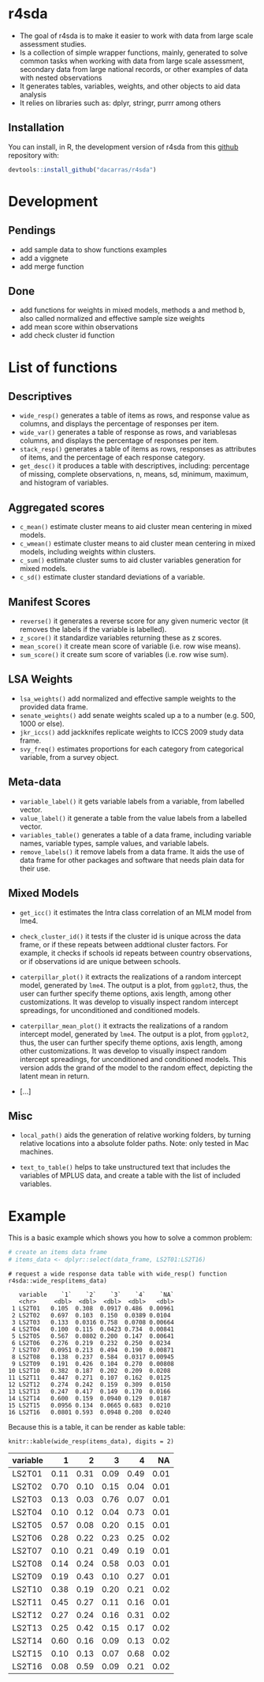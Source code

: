
# r4sda

  - The goal of r4sda is to make it easier to work with data from large
    scale assessment studies.
  - Is a collection of simple wrapper functions, mainly, generated to
    solve common tasks when working with data from large scale
    assessment, secondary data from large national records, or other
    examples of data with nested observations
  - It generates tables, variables, weights, and other objects to aid
    data analysis
  - It relies on libraries such as: dplyr, stringr, purrr among others

## Installation

You can install, in R, the development version of r4sda from this
[github](https://github.com/dacarras/r4sda) repository with:

``` r
devtools::install_github("dacarras/r4sda")
```

# Development

## Pendings

  - add sample data to show functions examples
  - add a viggnete
  - add merge function

## Done

  - add functions for weights in mixed models, methods a and method b,
    also called normalized and effective sample size weights
  - add mean score within observations
  - add check cluster id function

# List of functions

## Descriptives

  - `wide_resp()` generates a table of items as rows, and response value
    as columns, and displays the percentage of responses per item.
  - `wide_var()` generates a table of response as rows, and variablesas
    columns, and displays the percentage of responses per item.
  - `stack_resp()` generates a table of items as rows, responses as
    attributes of items, and the percentage of each response category.
  - `get_desc()` it produces a table with descriptives, including:
    percentage of missing, complete observations, n, means, sd, minimum,
    maximum, and histogram of variables.

## Aggregated scores

  - `c_mean()` estimate cluster means to aid cluster mean centering in
    mixed models.
  - `c_wmean()` estimate cluster means to aid cluster mean centering in
    mixed models, including weights within clusters.
  - `c_sum()` estimate cluster sums to aid cluster variables generation
    for mixed models.
  - `c_sd()` estimate cluster standard deviations of a variable.

## Manifest Scores

  - `reverse()` it generates a reverse score for any given numeric
    vector (it removes the labels if the variable is labelled).
  - `z_score()` it standardize variables returning these as z scores.
  - `mean_score()` it create mean score of variable (i.e. row wise
    means).
  - `sum_score()` it create sum score of variables (i.e. row wise sum).

## LSA Weights

  - `lsa_weights()` add normalized and effective sample weights to the
    provided data frame.
  - `senate_weights()` add senate weights scaled up a to a number
    (e.g. 500, 1000 or else).
  - `jkr_iccs()` add jackknifes replicate weights to ICCS 2009 study
    data frame.
  - `svy_freq()` estimates proportions for each category from
    categorical variable, from a survey object.

## Meta-data

  - `variable_label()` it gets variable labels from a variable, from
    labelled vector.
  - `value_label()` it generate a table from the value labels from a
    labelled vector.
  - `variables_table()` generates a table of a data frame, including
    variable names, variable types, sample values, and variable labels.
  - `remove_labels()` it remove labels from a data frame. It aids the
    use of data frame for other packages and software that needs plain
    data for their use.

## Mixed Models

  - `get_icc()` it estimates the Intra class correlation of an MLM model
    from lme4.

  - `check_cluster_id()` it tests if the cluster id is unique across the
    data frame, or if these repeats between addtional cluster factors.
    For example, it checks if schools id repeats between country
    observations, or if observations id are unique between schools.

  - `caterpillar_plot()` it extracts the realizations of a random
    intercept model, generated by `lme4`. The output is a plot, from
    `ggplot2`, thus, the user can further specify theme options, axis
    length, among other customizations. It was develop to visually
    inspect random intercept spreadings, for unconditioned and
    conditioned models.

  - `caterpillar_mean_plot()` it extracts the realizations of a random
    intercept model, generated by `lme4`. The output is a plot, from
    `ggplot2`, thus, the user can further specify theme options, axis
    length, among other customizations. It was develop to visually
    inspect random intercept spreadings, for unconditioned and
    conditioned models. This version adds the grand of the model to the
    random effect, depicting the latent mean in return.

  - \[…\]

## Misc

  - `local_path()` aids the generation of relative working folders, by
    turning relative locations into a absolute folder paths. Note: only
    tested in Mac machines.

  - `text_to_table()` helps to take unstructured text that includes the
    variables of MPLUS data, and create a table with the list of
    included variables.

# Example

This is a basic example which shows you how to solve a common problem:

``` r
# create an items data frame
# items_data <- dplyr::select(data_frame, LS2T01:LS2T16)
```

``` text
# request a wide response data table with wide_resp() function
r4sda::wide_resp(items_data)

   variable    `1`    `2`    `3`    `4`    `NA`
   <chr>     <dbl>  <dbl>  <dbl>  <dbl>   <dbl>
 1 LS2T01   0.105  0.308  0.0917 0.486  0.00961
 2 LS2T02   0.697  0.103  0.150  0.0389 0.0104 
 3 LS2T03   0.133  0.0316 0.758  0.0708 0.00664
 4 LS2T04   0.100  0.115  0.0423 0.734  0.00841
 5 LS2T05   0.567  0.0802 0.200  0.147  0.00641
 6 LS2T06   0.276  0.219  0.232  0.250  0.0234 
 7 LS2T07   0.0951 0.213  0.494  0.190  0.00871
 8 LS2T08   0.138  0.237  0.584  0.0317 0.00945
 9 LS2T09   0.191  0.426  0.104  0.270  0.00808
10 LS2T10   0.382  0.187  0.202  0.209  0.0208 
11 LS2T11   0.447  0.271  0.107  0.162  0.0125 
12 LS2T12   0.274  0.242  0.159  0.309  0.0150 
13 LS2T13   0.247  0.417  0.149  0.170  0.0166 
14 LS2T14   0.600  0.159  0.0940 0.129  0.0187 
15 LS2T15   0.0956 0.134  0.0665 0.683  0.0210 
16 LS2T16   0.0801 0.593  0.0948 0.208  0.0240 
```

Because this is a table, it can be render as kable table:

``` text
knitr::kable(wide_resp(items_data), digits = 2)
```

| variable |    1 |    2 |    3 |    4 |   NA |
| :------- | ---: | ---: | ---: | ---: | ---: |
| LS2T01   | 0.11 | 0.31 | 0.09 | 0.49 | 0.01 |
| LS2T02   | 0.70 | 0.10 | 0.15 | 0.04 | 0.01 |
| LS2T03   | 0.13 | 0.03 | 0.76 | 0.07 | 0.01 |
| LS2T04   | 0.10 | 0.12 | 0.04 | 0.73 | 0.01 |
| LS2T05   | 0.57 | 0.08 | 0.20 | 0.15 | 0.01 |
| LS2T06   | 0.28 | 0.22 | 0.23 | 0.25 | 0.02 |
| LS2T07   | 0.10 | 0.21 | 0.49 | 0.19 | 0.01 |
| LS2T08   | 0.14 | 0.24 | 0.58 | 0.03 | 0.01 |
| LS2T09   | 0.19 | 0.43 | 0.10 | 0.27 | 0.01 |
| LS2T10   | 0.38 | 0.19 | 0.20 | 0.21 | 0.02 |
| LS2T11   | 0.45 | 0.27 | 0.11 | 0.16 | 0.01 |
| LS2T12   | 0.27 | 0.24 | 0.16 | 0.31 | 0.02 |
| LS2T13   | 0.25 | 0.42 | 0.15 | 0.17 | 0.02 |
| LS2T14   | 0.60 | 0.16 | 0.09 | 0.13 | 0.02 |
| LS2T15   | 0.10 | 0.13 | 0.07 | 0.68 | 0.02 |
| LS2T16   | 0.08 | 0.59 | 0.09 | 0.21 | 0.02 |
